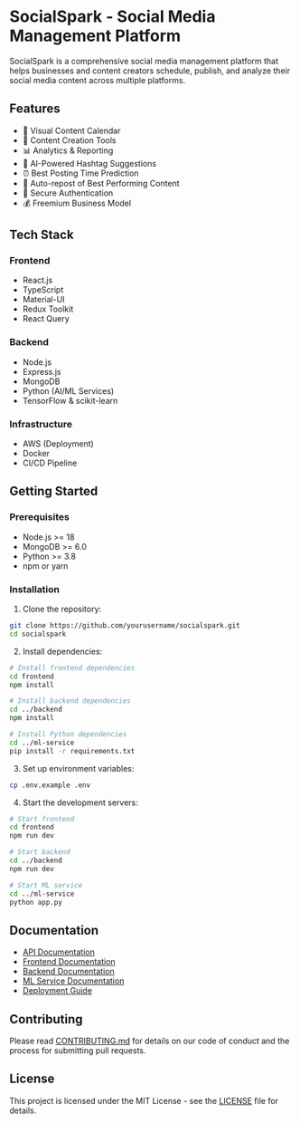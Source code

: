 # SocialSpark - Social Media Management Platform

SocialSpark is a comprehensive social media management platform that helps businesses and content creators schedule, publish, and analyze their social media content across multiple platforms.

## Features

- 📅 Visual Content Calendar
- 🎨 Content Creation Tools
- 📊 Analytics & Reporting
- 🤖 AI-Powered Hashtag Suggestions
- ⏰ Best Posting Time Prediction
- 🔄 Auto-repost of Best Performing Content
- 🔐 Secure Authentication
- 💰 Freemium Business Model

## Tech Stack

### Frontend
- React.js
- TypeScript
- Material-UI
- Redux Toolkit
- React Query

### Backend
- Node.js
- Express.js
- MongoDB
- Python (AI/ML Services)
- TensorFlow & scikit-learn

### Infrastructure
- AWS (Deployment)
- Docker
- CI/CD Pipeline

## Getting Started

### Prerequisites
- Node.js >= 18
- MongoDB >= 6.0
- Python >= 3.8
- npm or yarn

### Installation

1. Clone the repository:
```bash
git clone https://github.com/yourusername/socialspark.git
cd socialspark
```

2. Install dependencies:
```bash
# Install frontend dependencies
cd frontend
npm install

# Install backend dependencies
cd ../backend
npm install

# Install Python dependencies
cd ../ml-service
pip install -r requirements.txt
```

3. Set up environment variables:
```bash
cp .env.example .env
```

4. Start the development servers:
```bash
# Start frontend
cd frontend
npm run dev

# Start backend
cd ../backend
npm run dev

# Start ML service
cd ../ml-service
python app.py
```

## Documentation

- [API Documentation](./docs/api.md)
- [Frontend Documentation](./docs/frontend.md)
- [Backend Documentation](./docs/backend.md)
- [ML Service Documentation](./docs/ml-service.md)
- [Deployment Guide](./docs/deployment.md)

## Contributing

Please read [CONTRIBUTING.md](./CONTRIBUTING.md) for details on our code of conduct and the process for submitting pull requests.

## License

This project is licensed under the MIT License - see the [LICENSE](LICENSE) file for details. 